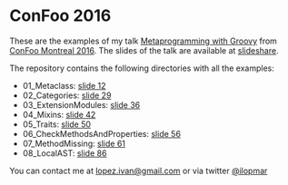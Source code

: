 # ConFoo 2016

These are the examples of my talk [Metaprogramming with Groovy](https://confoo.ca/en/2016/session/metaprogramming-with-groovy) from
[ConFoo Montreal 2016](http://confoo.ca/en). The slides of the talk are available at
[slideshare](http://www.slideshare.net/ilopmar/confoo-2016-metaprogramming-with-groovy).

The repository contains the following directories with all the examples:

- 01_Metaclass: [slide 12](http://www.slideshare.net/ilopmar/confoo-2016-metaprogramming-with-groovy/12)
- 02_Categories: [slide 29](http://www.slideshare.net/ilopmar/confoo-2016-metaprogramming-with-groovy/29)
- 03_ExtensionModules: [slide 36](http://www.slideshare.net/ilopmar/confoo-2016-metaprogramming-with-groovy/36)
- 04_Mixins: [slide 42](http://www.slideshare.net/ilopmar/confoo-2016-metaprogramming-with-groovy/42)
- 05_Traits: [slide 50](http://www.slideshare.net/ilopmar/confoo-2016-metaprogramming-with-groovy/50)
- 06_CheckMethodsAndProperties: [slide 56](http://www.slideshare.net/ilopmar/confoo-2016-metaprogramming-with-groovy/56)
- 07_MethodMissing: [slide 61](http://www.slideshare.net/ilopmar/confoo-2016-metaprogramming-with-groovy/61)
- 08_LocalAST: [slide 86](http://www.slideshare.net/ilopmar/confoo-2016-metaprogramming-with-groovy/86)

You can contact me at lopez.ivan@gmail.com or via twitter [@ilopmar](https://twitter.com/ilopmar)
